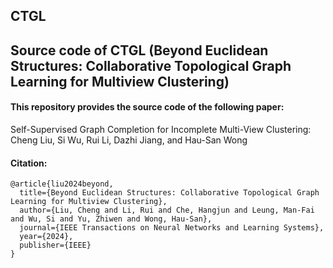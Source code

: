 ## CTGL
## Source code of CTGL (Beyond Euclidean Structures: Collaborative Topological Graph Learning for Multiview Clustering)

#### This repository provides the source code of the following paper:

Self-Supervised Graph Completion for Incomplete Multi-View Clustering:
Cheng Liu, Si Wu, Rui Li, Dazhi Jiang, and Hau-San Wong

#### Citation:

```
@article{liu2024beyond,
  title={Beyond Euclidean Structures: Collaborative Topological Graph Learning for Multiview Clustering},
  author={Liu, Cheng and Li, Rui and Che, Hangjun and Leung, Man-Fai and Wu, Si and Yu, Zhiwen and Wong, Hau-San},
  journal={IEEE Transactions on Neural Networks and Learning Systems},
  year={2024},
  publisher={IEEE}
}

```
